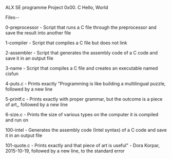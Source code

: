 ALX SE programme Project 0x00. C Hello, World

Files--

0-preprocessor - Script that runs a C file through the preprocessor and save the result into another file

1-compiler - Script that compiles a C file but does not link

2-assembler - Script that generates the assembly code of a C code and save it in an output file

3-name - Script that compiles a C file and creates an executable named cisfun

4-puts.c - Prints exactly "Programming is like building a multilingual puzzle, followed by a new line

5-printf.c - Prints exactly with proper grammar, but the outcome is a piece of art,, followed by a new line

6-size.c - Prints the size of various types on the computer it is compiled and run on

100-intel - Generates the assembly code (Intel syntax) of a C code and save it in an output file

101-quote.c - Prints exactly and that piece of art is useful" - Dora Korpar, 2015-10-19, followed by a new line, to the standard error
